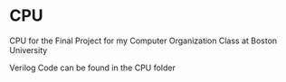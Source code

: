 # CPU
CPU for the Final Project for my Computer Organization Class at Boston University

Verilog Code can be found in the CPU folder
